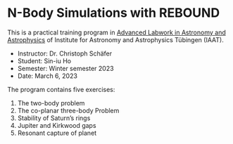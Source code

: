 # N-Body Simulations with REBOUND
This is a practical training program in [Advanced Labwork in Astronomy and Astrophysics](https://uni-tuebingen.de/en/faculties/faculty-of-science/departments/physics/institutes/astronomy-astrophysics/astronomy-hea/teaching/advanced-labwork/) of Institute for Astronomy and Astrophysics Tübingen (IAAT).
* Instructor: Dr. Christoph Schäfer
* Student: Sin-iu Ho
* Semester: Winter semester 2023
* Date: March 6, 2023

The program contains five exercises:
1. The two-body problem
2. The co-planar three-body Problem
3. Stability of Saturn’s rings
4. Jupiter and Kirkwood gaps
5. Resonant capture of planet
